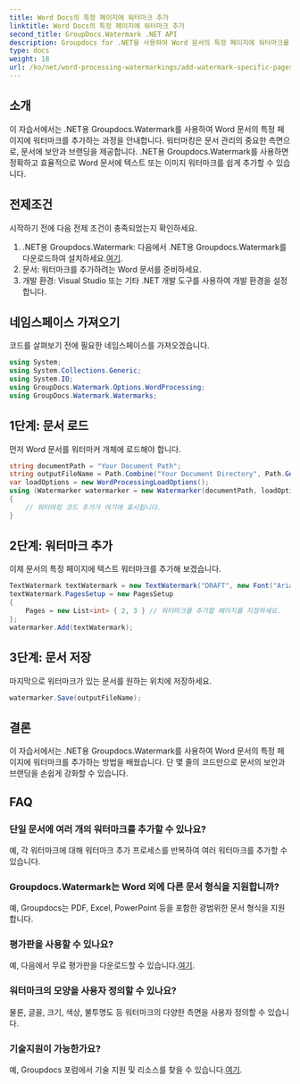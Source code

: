 ```yaml
---
title: Word Docs의 특정 페이지에 워터마크 추가
linktitle: Word Docs의 특정 페이지에 워터마크 추가
second_title: GroupDocs.Watermark .NET API
description: Groupdocs for .NET을 사용하여 Word 문서의 특정 페이지에 워터마크를 손쉽게 추가하는 방법을 알아보세요. 문서 보안 및 브랜딩을 강화합니다.
type: docs
weight: 18
url: /ko/net/word-processing-watermarkings/add-watermark-specific-pages-word-docs/
---
```

## 소개
이 자습서에서는 .NET용 Groupdocs.Watermark를 사용하여 Word 문서의 특정 페이지에 워터마크를 추가하는 과정을 안내합니다. 워터마킹은 문서 관리의 중요한 측면으로, 문서에 보안과 브랜딩을 제공합니다. .NET용 Groupdocs.Watermark를 사용하면 정확하고 효율적으로 Word 문서에 텍스트 또는 이미지 워터마크를 쉽게 추가할 수 있습니다.
## 전제조건
시작하기 전에 다음 전제 조건이 충족되었는지 확인하세요.
1.  .NET용 Groupdocs.Watermark: 다음에서 .NET용 Groupdocs.Watermark를 다운로드하여 설치하세요.[여기](https://releases.groupdocs.com/Watermark/net/).
2. 문서: 워터마크를 추가하려는 Word 문서를 준비하세요.
3. 개발 환경: Visual Studio 또는 기타 .NET 개발 도구를 사용하여 개발 환경을 설정합니다.

## 네임스페이스 가져오기
코드를 살펴보기 전에 필요한 네임스페이스를 가져오겠습니다.
```csharp
using System;
using System.Collections.Generic;
using System.IO;
using GroupDocs.Watermark.Options.WordProcessing;
using GroupDocs.Watermark.Watermarks;
```
## 1단계: 문서 로드
먼저 Word 문서를 워터마커 개체에 로드해야 합니다.
```csharp
string documentPath = "Your Document Path";
string outputFileName = Path.Combine("Your Document Directory", Path.GetFileName(documentPath));
var loadOptions = new WordProcessingLoadOptions();
using (Watermarker watermarker = new Watermarker(documentPath, loadOptions))
{
    // 워터마킹 코드 추가가 여기에 표시됩니다.
}
```
## 2단계: 워터마크 추가
이제 문서의 특정 페이지에 텍스트 워터마크를 추가해 보겠습니다.
```csharp
TextWatermark textWatermark = new TextWatermark("DRAFT", new Font("Arial", 42));
textWatermark.PagesSetup = new PagesSetup
{
    Pages = new List<int> { 2, 3 } // 워터마크를 추가할 페이지를 지정하세요.
};
watermarker.Add(textWatermark);
```
## 3단계: 문서 저장
마지막으로 워터마크가 있는 문서를 원하는 위치에 저장하세요.
```csharp
watermarker.Save(outputFileName);
```

## 결론
이 자습서에서는 .NET용 Groupdocs.Watermark를 사용하여 Word 문서의 특정 페이지에 워터마크를 추가하는 방법을 배웠습니다. 단 몇 줄의 코드만으로 문서의 보안과 브랜딩을 손쉽게 강화할 수 있습니다.
## FAQ
### 단일 문서에 여러 개의 워터마크를 추가할 수 있나요?
예, 각 워터마크에 대해 워터마크 추가 프로세스를 반복하여 여러 워터마크를 추가할 수 있습니다.
### Groupdocs.Watermark는 Word 외에 다른 문서 형식을 지원합니까?
예, Groupdocs는 PDF, Excel, PowerPoint 등을 포함한 광범위한 문서 형식을 지원합니다.
### 평가판을 사용할 수 있나요?
 예, 다음에서 무료 평가판을 다운로드할 수 있습니다.[여기](https://releases.groupdocs.com/).
### 워터마크의 모양을 사용자 정의할 수 있나요?
물론, 글꼴, 크기, 색상, 불투명도 등 워터마크의 다양한 측면을 사용자 정의할 수 있습니다.
### 기술지원이 가능한가요?
 예, Groupdocs 포럼에서 기술 지원 및 리소스를 찾을 수 있습니다.[여기](https://forum.groupdocs.com/c/watermark/19).